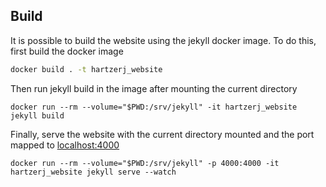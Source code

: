 ## Build
It is possible to build the website using the jekyll docker image. To do this, first build the docker image
```bash
docker build . -t hartzerj_website
```

Then run jekyll build in the image after mounting the current directory
```shell
docker run --rm --volume="$PWD:/srv/jekyll" -it hartzerj_website jekyll build
```

Finally, serve the website with the current directory mounted 
and the port mapped to [localhost:4000](http://localhost:4000/)
```shell
docker run --rm --volume="$PWD:/srv/jekyll" -p 4000:4000 -it hartzerj_website jekyll serve --watch
```